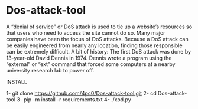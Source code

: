 # Dos-attack-tool
  A “denial of service” or DoS attack is used to tie up a website’s resources so that users who need to access the site cannot do so. Many major companies have been the focus of DoS attacks. Because a DoS attack can be easily engineered from nearly any location, finding those responsible can be extremely difficult.  A bit of history: The first DoS attack was done by 13-year-old David Dennis in 1974. Dennis wrote a program using the “external” or “ext” command that forced some computers at a nearby university research lab to power off.


INSTALL 

1- git clone https://github.com/4pc0/Dos-attack-tool.git
2- cd Dos-attack-tool
3- pip -m install -r requirements.txt
4- ./xod.py
